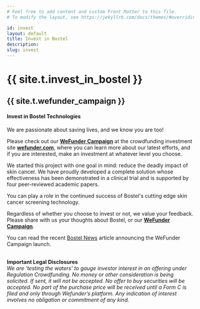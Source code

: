 ```yaml
---
# Feel free to add content and custom Front Matter to this file.
# To modify the layout, see https://jekyllrb.com/docs/themes/#overriding-theme-defaults

id: invest
layout: default
title: Invest in Bostel
description: 
slug: invest
---
```

<!-- <div id="player" data-plyr-provider="vimeo" data-plyr-embed-id="331429597" data-vimeo-responsive="true" data-vimeo-autplay="true"></div> -->
<div class="page-header">
    <div class="page-header__content container">
        <h1 class="h5 page-label">{{ site.t.invest_in_bostel }}</h1>
        <h2 class="h1 page-title">{{ site.t.wefunder_campaign }}</h2>
    </div>
</div>
<article class="page-content">    
    <section class="page-section">
        <div class="container">
            <div class="row">
            <div class="invest-info col">
                <div class="invest-block">
                    <h4 class="invest-block-title">Invest in Bostel Technologies</h4>
                    <p>
                    We are passionate about saving lives, and we know you are too!
                    </p>
                    <p>
                    Please check out our <b><a target="_new" href="https://wefunder.com/bostel.technologies.llc.2">WeFunder Campaign</a></b> at the crowdfunding investment site <b><a target="_new" href="https://wefunder.com/bostel.technologies.llc.2">wefunder.com</a></b>, where you can learn more about our latest efforts, and if you are interested, make an investment at whatever level you choose.
					</p>
					<p>
                    We started this project with one goal in mind: reduce the deadly impact of skin cancer. We have proudly developed a complete solution whose effectiveness has been demonstrated in a clinical trial and is supported by four peer-reviewed academic papers.
                    </p>
                    <p>
                    You can play a role in the continued success of Bostel's cutting edge skin cancer screening technology.<br />
                    </p>
					<p>
					Regardless of whether you choose to invest or not, we value your feedback. Please share with us your thoughts about Bostel, or our <b><a target="_new" href="https://wefunder.com/bostel.technologies.llc.2">WeFunder Campaign</a></b>.
					<br />
					</p>
					<p>
					You can read the recent <a href="/news">Bostel News</a> article announcing the WeFunder Campaign launch.
					<br />
					<br />
                    </p>
                    <p>
                     <b>Important Legal Disclosures </b><br />
                    <i>We are 'testing the waters' to gauge investor interest in an offering under Regulation Crowdfunding. No money or other consideration is being solicited. If sent, it will not be accepted. No offer to buy securities will be accepted. No part of the purchase price will be received until a Form C is filed and only through Wefunder’s platform. Any indication of interest involves no obligation or commitment of any kind.</i>
                    </p>
                </div>
            </div>
            </div>
        </div>
    </section> 
    
  
</article>

